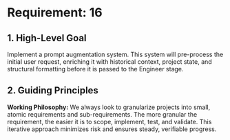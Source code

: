 # Requirement: 16

## 1. High-Level Goal

Implement a prompt augmentation system. This system will pre-process the initial user request, enriching it with historical context, project state, and structural formatting before it is passed to the Engineer stage.

## 2. Guiding Principles

**Working Philosophy:** We always look to granularize projects into small, atomic requirements and sub-requirements. The more granular the requirement, the easier it is to scope, implement, test, and validate. This iterative approach minimizes risk and ensures steady, verifiable progress.
